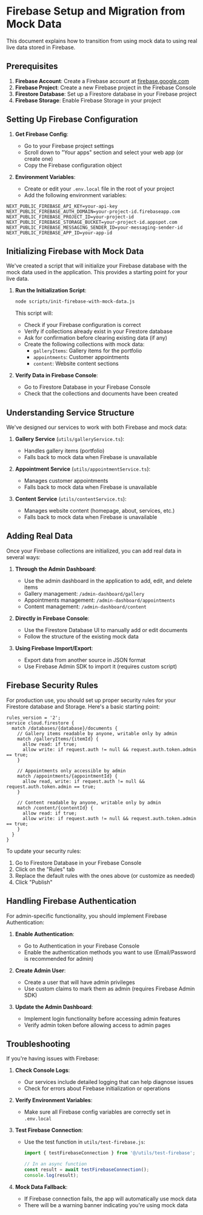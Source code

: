 # Firebase Setup and Migration from Mock Data

This document explains how to transition from using mock data to using real live data stored in Firebase.

## Prerequisites

1. **Firebase Account**: Create a Firebase account at [firebase.google.com](https://firebase.google.com)
2. **Firebase Project**: Create a new Firebase project in the Firebase Console
3. **Firestore Database**: Set up a Firestore database in your Firebase project
4. **Firebase Storage**: Enable Firebase Storage in your project

## Setting Up Firebase Configuration

1. **Get Firebase Config**:
   - Go to your Firebase project settings
   - Scroll down to "Your apps" section and select your web app (or create one)
   - Copy the Firebase configuration object

2. **Environment Variables**:
   - Create or edit your `.env.local` file in the root of your project
   - Add the following environment variables:

```
NEXT_PUBLIC_FIREBASE_API_KEY=your-api-key
NEXT_PUBLIC_FIREBASE_AUTH_DOMAIN=your-project-id.firebaseapp.com
NEXT_PUBLIC_FIREBASE_PROJECT_ID=your-project-id
NEXT_PUBLIC_FIREBASE_STORAGE_BUCKET=your-project-id.appspot.com
NEXT_PUBLIC_FIREBASE_MESSAGING_SENDER_ID=your-messaging-sender-id
NEXT_PUBLIC_FIREBASE_APP_ID=your-app-id
```

## Initializing Firebase with Mock Data

We've created a script that will initialize your Firebase database with the mock data used in the application. This provides a starting point for your live data.

1. **Run the Initialization Script**:
   ```bash
   node scripts/init-firebase-with-mock-data.js
   ```

   This script will:
   - Check if your Firebase configuration is correct
   - Verify if collections already exist in your Firestore database
   - Ask for confirmation before clearing existing data (if any)
   - Create the following collections with mock data:
     - `galleryItems`: Gallery items for the portfolio
     - `appointments`: Customer appointments
     - `content`: Website content sections

2. **Verify Data in Firebase Console**:
   - Go to Firestore Database in your Firebase Console
   - Check that the collections and documents have been created

## Understanding Service Structure

We've designed our services to work with both Firebase and mock data:

1. **Gallery Service** (`utils/galleryService.ts`):
   - Handles gallery items (portfolio)
   - Falls back to mock data when Firebase is unavailable

2. **Appointment Service** (`utils/appointmentService.ts`):
   - Manages customer appointments
   - Falls back to mock data when Firebase is unavailable

3. **Content Service** (`utils/contentService.ts`):
   - Manages website content (homepage, about, services, etc.)
   - Falls back to mock data when Firebase is unavailable

## Adding Real Data

Once your Firebase collections are initialized, you can add real data in several ways:

1. **Through the Admin Dashboard**:
   - Use the admin dashboard in the application to add, edit, and delete items
   - Gallery management: `/admin-dashboard/gallery`
   - Appointments management: `/admin-dashboard/appointments`
   - Content management: `/admin-dashboard/content`

2. **Directly in Firebase Console**:
   - Use the Firestore Database UI to manually add or edit documents
   - Follow the structure of the existing mock data

3. **Using Firebase Import/Export**:
   - Export data from another source in JSON format
   - Use Firebase Admin SDK to import it (requires custom script)

## Firebase Security Rules

For production use, you should set up proper security rules for your Firestore database and Storage. Here's a basic starting point:

```
rules_version = '2';
service cloud.firestore {
  match /databases/{database}/documents {
    // Gallery items readable by anyone, writable only by admin
    match /galleryItems/{itemId} {
      allow read: if true;
      allow write: if request.auth != null && request.auth.token.admin == true;
    }
    
    // Appointments only accessible by admin
    match /appointments/{appointmentId} {
      allow read, write: if request.auth != null && request.auth.token.admin == true;
    }
    
    // Content readable by anyone, writable only by admin
    match /content/{contentId} {
      allow read: if true;
      allow write: if request.auth != null && request.auth.token.admin == true;
    }
  }
}
```

To update your security rules:
1. Go to Firestore Database in your Firebase Console
2. Click on the "Rules" tab
3. Replace the default rules with the ones above (or customize as needed)
4. Click "Publish"

## Handling Firebase Authentication

For admin-specific functionality, you should implement Firebase Authentication:

1. **Enable Authentication**:
   - Go to Authentication in your Firebase Console
   - Enable the authentication methods you want to use (Email/Password is recommended for admin)

2. **Create Admin User**:
   - Create a user that will have admin privileges
   - Use custom claims to mark them as admin (requires Firebase Admin SDK)

3. **Update the Admin Dashboard**:
   - Implement login functionality before accessing admin features
   - Verify admin token before allowing access to admin pages

## Troubleshooting

If you're having issues with Firebase:

1. **Check Console Logs**:
   - Our services include detailed logging that can help diagnose issues
   - Check for errors about Firebase initialization or operations

2. **Verify Environment Variables**:
   - Make sure all Firebase config variables are correctly set in `.env.local`

3. **Test Firebase Connection**:
   - Use the test function in `utils/test-firebase.js`:
     ```javascript
     import { testFirebaseConnection } from '@/utils/test-firebase';
     
     // In an async function
     const result = await testFirebaseConnection();
     console.log(result);
     ```

4. **Mock Data Fallback**:
   - If Firebase connection fails, the app will automatically use mock data
   - There will be a warning banner indicating you're using mock data 